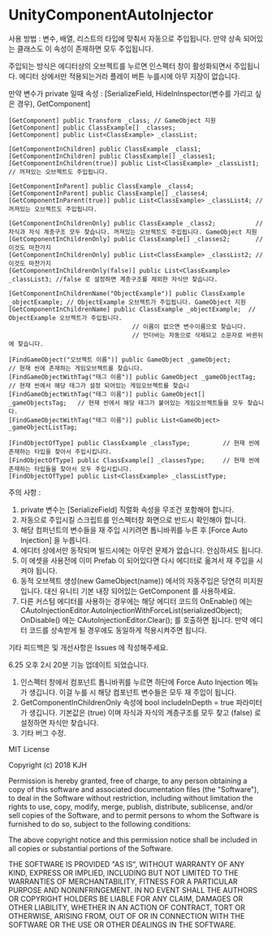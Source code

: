 # UnityComponentAutoInjector

사용 방법 : 변수, 배열, 리스트의 타입에 맞춰서 자동으로 주입됩니다.
만약 상속 되어있는 클래스도 이 속성이 존재하면 모두 주입됩니다.

주입되는 방식은 에디터상의 오브젝트를 누르면 인스펙터 창이 활성화되면서 주입됩니다.
에디터 상에서만 적용되는거라 플레이 버튼 누를시에 아무 지장이 없습니다.
  
만약 변수가 private 일때 속성 :
[SerializeField, HideInInspector(변수를 가리고 싶은 경우), GetComponent]

	[GetComponent] public Transform _class; // GameObject 지원
	[GetComponent] public ClassExample[] _classes;
	[GetComponent] public List<ClassExample> _classList;

	[GetComponentInChildren] public ClassExample _class1;
	[GetComponentInChildren] public ClassExample[] _classes1;
	[GetComponentInChildren(true)] public List<ClassExample> _classList1; // 꺼져있는 오브젝트도 주입됩니다.
	
	[GetComponentInParent] public ClassExample _class4;
	[GetComponentInParent] public ClassExample[] _classes4;
	[GetComponentInParent(true)] public List<ClassExample> _classList4; // 꺼져있는 오브젝트도 주입됩니다.

	[GetComponentInChildrenOnly] public ClassExample _class2;           // 자식과 자식 계층구조 모두 찾습니다. 꺼져있는 오브젝트도 주입됩니다. GameObject 지원
	[GetComponentInChildrenOnly] public ClassExample[] _classes2;       // 이것도 마찬가지
	[GetComponentInChildrenOnly] public List<ClassExample> _classList2; // 이것도 마찬가지
	[GetComponentInChildrenOnly(false)] public List<ClassExample> _classList3; //false 로 설정하면 계층구조를 제외한 자식만 찾습니다.

	[GetComponentInChildrenName("ObjectExample")] public ClassExample _objectExample; // ObjectExample 오브젝트가 주입됩니다. GameObject 지원
	[GetComponentInChildrenName] public ClassExample _objectExample;  // ObjectExample 오브젝트가 주입됩니다.
									  // 이름이 없으면 변수이름으로 찾습니다.
									  // 언더바는 자동으로 삭제되고 소문자로 바뀐뒤에 찾습니다.

	[FindGameObject("오브젝트 이름")] public GameObject _gameObject;         // 현재 씬에 존재하는 게임오브젝트를 찾습니다.
	[FindGameObjectWithTag("태그 이름")] public GameObject _gameObjectTag;     // 현재 씬에서 해당 태그가 설정 되어있는 게임오브젝트를 찾습니
	[FindGameObjectWithTag("태그 이름")] public GameObject[] _gameObjectsTag;   // 현재 씬에서 해당 태그가 붙어있는 게임오브젝트들을 모두 찾습니다.
	[FindGameObjectWithTag("태그 이름")] public List<GameObject> _gameObjectListTag;

	[FindObjectOfType] public ClassExample _classType;         // 현재 씬에 존재하는 타입을 찾아서 주입시킵니다.
	[FindObjectOfType] public ClassExample[] _classesType;     // 현재 씬에 존재하는 타입들을 찾아서 모두 주입시킵니다.
	[FindObjectOfType] public List<ClassExample> _classListType;
  
  
  
주의 사항 :
  1. private 변수는 [SerializeField] 직렬화 속성을 무조건 포함해야 합니다.
  2. 자동으로 주입시킬 스크립트를 인스펙터창 화면으로 반드시 확인해야 합니다.
  3. 해당 컴퍼넌트의 변수들을 재 주입 시키려면 톱니바퀴를 누른 후 [Force Auto Injection] 을 누릅니다.
  4. 에디터 상에서만 동작되며 빌드시에는 아무런 문제가 없습니다. 안심하셔도 됩니다.
  5. 이 에셋을 사용전에 이미 Prefab 이 되어있다면 다시 에디터로 옮겨서 재 주입을 시켜야 됩니다.
  6. 동적 오브젝트 생성(new GameObject(name)) 에서의 자동주입은 당연히 미지원 입니다. 대신 유니티 기본 내장 되어있는 GetComponent 를 사용하세요.
  7. 다른 커스텀 에디터를 사용하는 경우에는 해당 에디터 코드의
  OnEnable() 에는 CAutoInjectionEditor.AutoInjectionWithForceList(serializedObject); OnDisable() 에는 CAutoInjectionEditor.Clear();
  를 호출하면 됩니다. 만약 에디터 코드를 상속받게 될 경우에도 동일하게 적용시켜주면 됩니다.
  
  
  
기타 피드백은 및 개선사항은 Issues 에 작성해주세요.




6.25 오후 2시 20분 기능 업데이트 되었습니다.
1. 인스펙터 창에서 컴포넌트 톱니바퀴를 누르면 하단에 Force Auto Injection 메뉴가 생깁니다.
   이걸 누를 시 해당 컴포넌트 변수들은 모두 재 주입이 됩니다.
2. GetComponentInChildrenOnly 속성에 bool includeInDepth = true 파라미터가 생깁니다. 
   기본값은 (true) 이며 자식과 자식의 계층구조를 모두 찾고 (false) 로 설정하면 자식만 찾습니다.
3. 기타 버그 수정.




MIT License

Copyright (c) 2018 KJH

Permission is hereby granted, free of charge, to any person obtaining a copy
of this software and associated documentation files (the "Software"), to deal
in the Software without restriction, including without limitation the rights
to use, copy, modify, merge, publish, distribute, sublicense, and/or sell
copies of the Software, and to permit persons to whom the Software is
furnished to do so, subject to the following conditions:

The above copyright notice and this permission notice shall be included in all
copies or substantial portions of the Software.

THE SOFTWARE IS PROVIDED "AS IS", WITHOUT WARRANTY OF ANY KIND, EXPRESS OR
IMPLIED, INCLUDING BUT NOT LIMITED TO THE WARRANTIES OF MERCHANTABILITY,
FITNESS FOR A PARTICULAR PURPOSE AND NONINFRINGEMENT. IN NO EVENT SHALL THE
AUTHORS OR COPYRIGHT HOLDERS BE LIABLE FOR ANY CLAIM, DAMAGES OR OTHER
LIABILITY, WHETHER IN AN ACTION OF CONTRACT, TORT OR OTHERWISE, ARISING FROM,
OUT OF OR IN CONNECTION WITH THE SOFTWARE OR THE USE OR OTHER DEALINGS IN THE
SOFTWARE.
